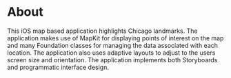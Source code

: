# About

This iOS map based application highlights Chicago landmarks. The application makes use of MapKit for displaying points of interest on the map and many Foundation classes for managing the data associated with each location. The application also uses adaptive layouts to adjust to the users screen size and orientation. The application implements both Storyboards and programmatic interface design.
